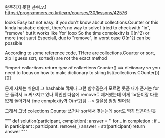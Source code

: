 완주하지 못한 선수Lv.1
https://programmers.co.kr/learn/courses/30/lessons/42576

looks Easy but not easy.
if you don't know about collections.Counter or this kinda hashable object, there's no way to solve
I tried to check with "in", "remove" but it works like 'for' loop
So the time complexity is O(n^2) or more (not sure)
Especiall, due to "remove", in worst case O(n^2) can be possible

According to some reference code, THere are collections.Counter or sort, zip
I guess sort, sorted() are not the exact method

*import collections
return type of collections.Counter() ==> dictionary
so you need to focus on how to make dictionary to string
list(collections.COunter())[0]


문제 자체는 쉬운데 그 hashable 객체나 그런 함수같은거 모르면 못품
내가 푼거는 for 문 돌려서 in 써가지고 있나 확인한 다음에 remove로 제거했는데
이게 for문이랑 다름없게 돌아가서 time complexity가 O(n^2)됨
--> 효율성 엄청 떨어짐

그래서 그냥 collections.Counter 쓰거나 sor해서 찾는는데
sort도 딱히 답은아닌듯

"""
def solution(participant, completion):
    answer = ''
    for _ in completion :
        if _ in participant : 
            participant. remove(_)
    answer = str(participant)
    return answer
"""